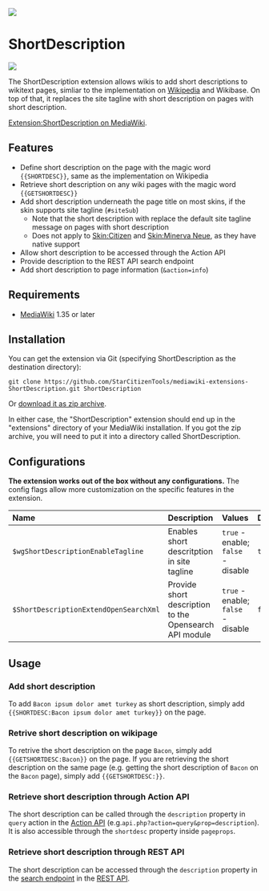 ![](https://upload.wikimedia.org/wikipedia/commons/0/08/Shortdescription-icon-ltr.svg)
# ShortDescription
![](https://github.com/StarCitizenTools/mediawiki-extensions-ShortDescription/workflows/MediaWiki%20CI/badge.svg)

The ShortDescription extension allows wikis to add short descriptions to wikitext pages, simliar to the implementation on [Wikipedia](https://en.wikipedia.org/wiki/Wikipedia:Short_description) and Wikibase. On top of that, it replaces the site tagline with short description on pages with short description.

[Extension:ShortDescription on MediaWiki](https://www.mediawiki.org/wiki/Extension:ShortDescription).

## Features
* Define short description on the page with the magic word `{{SHORTDESC}}`, same as the implementation on Wikipedia
* Retrieve short description on any wiki pages with the magic word `{{GETSHORTDESC}}`
* Add short description underneath the page title on most skins, if the skin supports site tagline (`#siteSub`)
  * Note that the short description with replace the default site tagline message on pages with short description
  * Does not apply to [Skin:Citizen](https://www.mediawiki.org/wiki/Skin:Citizen) and [Skin:Minerva Neue](https://www.mediawiki.org/wiki/Skin:Minerva_Neue), as they have native support
* Allow short description to be accessed through the Action API
* Provide description to the REST API search endpoint
* Add short description to page information (`&action=info`)

## Requirements
* [MediaWiki](https://www.mediawiki.org) 1.35 or later

## Installation
You can get the extension via Git (specifying ShortDescription as the destination directory):

    git clone https://github.com/StarCitizenTools/mediawiki-extensions-ShortDescription.git ShortDescription

Or [download it as zip archive](https://github.com/StarCitizenTools/mediawiki-extensions-ShortDescription/archive/master.zip).

In either case, the "ShortDescription" extension should end up in the "extensions" directory 
of your MediaWiki installation. If you got the zip archive, you will need to put it 
into a directory called ShortDescription.

## Configurations
**The extension works out of the box without any configurations.** 
The config flags allow more customization on the specific features in the extension. 

Name | Description | Values | Default
:--- | :--- | :--- | :---
`$wgShortDescriptionEnableTagline` | Enables short descritption in site tagline | `true` - enable; `false` - disable | `true`
`$ShortDescriptionExtendOpenSearchXml` | Provide short description to the Opensearch API module | `true` - enable; `false` - disable | `false`

## Usage
### Add short description 
To add `Bacon ipsum dolor amet turkey` as short description, simply add `{{SHORTDESC:Bacon ipsum dolor amet turkey}}` on the page.

### Retrive short description on wikipage
To retrive the short description on the page `Bacon`, simply add `{{GETSHORTDESC:Bacon}}` on the page. If you are retrieving the short description on the same page (e.g. getting the short description of `Bacon` on the `Bacon` page), simply add `{{GETSHORTDESC:}}`.

### Retrieve short description through Action API
The short description can be called through the `description` property in `query` action in the [Action API](https://www.mediawiki.org/wiki/API:Main_page) (e.g.`api.php?action=query&prop=description`). It is also accessible through the `shortdesc` property inside `pageprops`.

### Retrieve short description through REST API
The short description can be accessed through the `description` property in the [search endpoint](https://www.mediawiki.org/wiki/API:REST_API/Reference) in the [REST API](https://www.mediawiki.org/wiki/API:REST_API).
